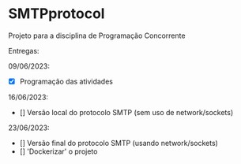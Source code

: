 # SMTPprotocol
Projeto para a disciplina de Programação Concorrente


Entregas:

09/06/2023:

- [x] Programação das atividades

16/06/2023: 

- [] Versão local do protocolo SMTP (sem uso de network/sockets)

23/06/2023: 

- [] Versão final do protocolo SMTP (usando network/sockets) 
- [] 'Dockerizar' o projeto 
